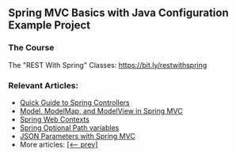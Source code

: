 ## Spring MVC Basics with Java Configuration Example Project

### The Course
The "REST With Spring" Classes: https://bit.ly/restwithspring

### Relevant Articles: 
- [Quick Guide to Spring Controllers](https://www.baeldung.com/spring-controllers)
- [Model, ModelMap, and ModelView in Spring MVC](https://www.baeldung.com/spring-mvc-model-model-map-model-view)
- [Spring Web Contexts](https://www.baeldung.com/spring-web-contexts)
- [Spring Optional Path variables](https://www.baeldung.com/spring-optional-path-variables)
- [JSON Parameters with Spring MVC](https://www.baeldung.com/spring-mvc-send-json-parameters)
- More articles: [[<-- prev]](/spring-mvc-basics-3)
